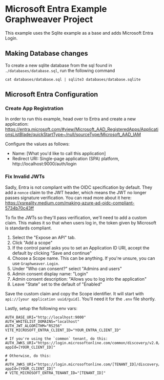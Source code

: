 # Microsoft Entra Example Graphweaver Project

This example uses the Sqlite example as a base and adds Microsoft Entra Login.

## Making Database changes

To create a new sqlite database from the sql found in `./databases/database.sql`, run the following command

`cat databases/database.sql | sqlite3 databases/database.sqlite`

## Microsoft Entra Configuration

### Create App Registration

In order to run this example, head over to Entra and create a new application:
https://entra.microsoft.com/#view/Microsoft_AAD_RegisteredApps/ApplicationsListBlade/quickStartType~/null/sourceType/Microsoft_AAD_IAM

Configure the values as follows:

- Name: [What you'd like to call this application]
- Redirect URI: Single-page application (SPA) platform, http://localhost:9000/auth/login

### Fix Invalid JWTs

Sadly, Entra is not compliant with the OIDC specification by default. They add a `nonce` claim to the
JWT header, which means the JWT no longer passes signature verification. You can read more about it here: https://xsreality.medium.com/making-azure-ad-oidc-compliant-5734b70c43ff

To fix the JWTs so they'll pass verification, we'll need to add a custom claim. This makes it so that when users log in, the token given by Microsoft is standards compliant.

1. Select the "Expose an API" tab.
2. Click "Add a scope"
3. If the control panel asks you to set an Application ID URI, accept the default by clicking "Save and continue"
4. Choose a Scope name. This can be anything. If you're unsure, you can use `Graphweaver.Login`.
5. Under "Who can consent?" select "Admins and users"
6. Admin consent display name: "Login"
7. Admin consent description: "Allows you to log into the application"
8. Leave "State" set to the default of "Enabled"

Save the custom claim and copy the Scope identifier. It will start with `api://[your application uuid/guid]`. You'll need it for the `.env` file shortly.

Lastly, setup the following env vars:

```
AUTH_BASE_URI="http://localhost:9000"
AUTH_WHITELIST_DOMAINS="localhost"
AUTH_JWT_ALGORITHM="RS256"
VITE_MICROSOFT_ENTRA_CLIENT_ID="YOUR_ENTRA_CLIENT_ID"

# If you're using the `common` tenant, do this:
AUTH_JWKS_URI="https://login.microsoftonline.com/common/discovery/v2.0/keys?appId=[YOUR_CLIENT_ID]"

# Otherwise, do this:
# AUTH_JWKS_URI="https://login.microsoftonline.com/[TENANT_ID]/discovery/v2.0/keys?appId=[YOUR_CLIENT_ID]"
# VITE_MICROSOFT_ENTRA_TENANT_ID="[TENANT_ID]"
```
